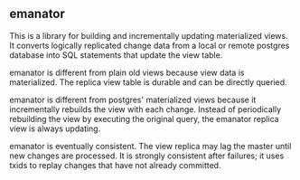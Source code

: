 ## emanator

This is a library for building and incrementally updating materialized views.
It converts logically replicated change data from a local or remote postgres
database into SQL statements that update the view table.

emanator is different from plain old views because view data is materialized.
The replica view table is durable and can be directly queried.

emanator is different from postgres' materialized views because it incrementally
rebuilds the view with each change. Instead of periodically rebuilding the view
by executing the original query, the emanator replica view is always updating.

emanator is eventually consistent. The view replica may lag the master until new
changes are processed. It is strongly consistent after failures; it uses txids
to replay changes that have not already committed.
